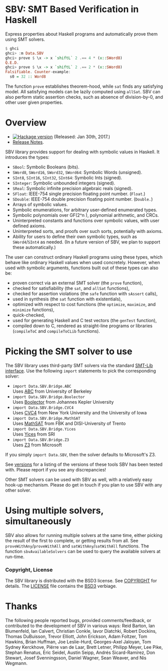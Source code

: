 SBV: SMT Based Verification in Haskell
======================================

Express properties about Haskell programs and automatically prove them using SMT solvers.

```haskell
$ ghci
ghci> :m Data.SBV
ghci> prove $ \x -> x `shiftL` 2 .== 4 * (x::SWord8)
Q.E.D.
ghci> prove $ \x -> x `shiftL` 2 .== 2 * (x::SWord8)
Falsifiable. Counter-example:
  s0 = 32 :: Word8
```

The function `prove` establishes theorem-hood, while `sat` finds any satisfying model. All satisfying models can be lazily computed using `allSat`. SBV can also perform static assertion checks, such as absence of division-by-0, and other user given properties.

Overview
========

  - [![Hackage version](http://img.shields.io/hackage/v/sbv.svg?label=Hackage)](http://hackage.haskell.org/package/sbv) (Released: Jan 30th, 2017.)
  - [Release Notes](http://github.com/LeventErkok/sbv/tree/master/CHANGES.md). 

SBV library provides support for dealing with symbolic values in Haskell. It introduces the types:

  - `SBool`: Symbolic Booleans (bits).
  - `SWord8`, `SWord16`, `SWord32`, `SWord64`: Symbolic Words (unsigned).
  - `SInt8`,  `SInt16`,  `SInt32`,  `SInt64`: Symbolic Ints (signed).
  - `SInteger`: Symbolic unbounded integers (signed).
  - `SReal`: Symbolic infinite precision algebraic reals (signed).
  - `SFloat`: IEEE-754 single precision floating point number. (`Float`.)
  - `SDouble`: IEEE-754 double precision floating point number. (`Double.`)
  - Arrays of symbolic values.
  - Symbolic enumerations, for arbitrary user-defined enumerated types.
  - Symbolic polynomials over GF(2^n ), polynomial arithmetic, and CRCs.
  - Uninterpreted constants and functions over symbolic values, with user defined axioms.
  - Uninterpreted sorts, and proofs over such sorts, potentially with axioms.
  - Ability for users to define their own symbolic types, such as `SWord4`/`SInt4` as needed. (In a future version of SBV, we plan to support these automatically.)

The user can construct ordinary Haskell programs using these types, which behave like ordinary Haskell values when used concretely. However, when used with symbolic arguments, functions built out of these types can also be:

  - proven correct via an external SMT solver (the `prove` function),
  - checked for satisfiability (the `sat`, and `allSat` functions),
  - checked for assertion violations (the `safe` function with `sAssert` calls),
  - used in synthesis (the `sat` function with existentials),
  - optimized with respect to cost functions (the `optimize`, `maximize`, and `minimize` functions),
  - quick-checked,
  - used for generating Haskell and C test vectors (the `genTest` function),
  - compiled down to C, rendered as straight-line programs or libraries (`compileToC` and `compileToCLib` functions).


Picking the SMT solver to use
=============================
The SBV library uses third-party SMT solvers via the standard [SMT-Lib interface](http://smtlib.cs.uiowa.edu/). Use the following `import` statements to pick the corresponding solver:

  - `import Data.SBV.Bridge.ABC`<br>
     Uses [ABC](http://www.eecs.berkeley.edu/~alanmi/abc/) from University of Berkeley
  - `import Data.SBV.Bridge.Boolector`<br>
     Uses [Boolector](http://fmv.jku.at/boolector/) from Johannes Kepler University
  - `import Data.SBV.Bridge.CVC4`<br>
     Uses [CVC4](http://cvc4.cs.nyu.edu) from New York University and the University of Iowa
  - `import Data.SBV.Bridge.MathSAT`<br>
     Uses [MathSAT](http://mathsat.fbk.eu/) from FBK and DISI-University of Trento
  - `import Data.SBV.Bridge.Yices`<br>
     Uses [Yices](http://yices.csl.sri.com) from SRI
  - `import Data.SBV.Bridge.Z3`<br>
     Uses [Z3](http://github.com/Z3Prover/z3/wiki) from Microsoft
 
If you simply `import Data.SBV`, then the solver defaults to Microsoft's Z3.

See [versions](http://github.com/LeventErkok/sbv/blob/master/SMTSolverVersions.md) for a listing of the versions of these tools SBV has been tested with. Please report if you see any discrepancies!

Other SMT solvers can be used with SBV as well, with a relatively easy hook-up mechanism. Please
do get in touch if you plan to use SBV with any other solver.

Using multiple solvers, simultaneously
======================================
SBV also allows for running multiple solvers at the same time, either picking the result of the first to complete, or getting results from all. See `proveWithAny`/`proveWithAll` and `satWithAny`/`satWithAll` functions. The function `sbvAvailableSolvers` can be used to query the available solvers at run-time.

### Copyright, License
The SBV library is distributed with the BSD3 license. See [COPYRIGHT](http://github.com/LeventErkok/sbv/tree/master/COPYRIGHT) for
details. The [LICENSE](http://github.com/LeventErkok/sbv/tree/master/LICENSE) file contains
the [BSD3](http://en.wikipedia.org/wiki/BSD_licenses) verbiage.

Thanks
======
The following people reported bugs, provided comments/feedback, or contributed to the development of SBV in various ways: Reid Barton, Ian Blumenfeld, Ian Calvert, Christian Conkle, Iavor Diatchki, Robert Dockins, Thomas DuBuisson, Trevor Elliott, John Erickson, Adam Foltzer, Tom Hawkins, Brian Huffman, Joe Leslie-Hurd, Georges-Axel Jaloyan, Tom Sydney Kerckhove, Piërre van de Laar, Brett Letner, Philipp Meyer, Lee Pike, Stephan Renatus, Eric Seidel, Austin Seipp, Andrés Sicard-Ramírez, Don Stewart, Josef Svenningsson, Daniel Wagner, Sean Weaver, and Nis Wegmann.
